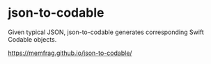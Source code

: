 # json-to-codable

Given typical JSON, json-to-codable generates corresponding Swift Codable objects.

https://memfrag.github.io/json-to-codable/
